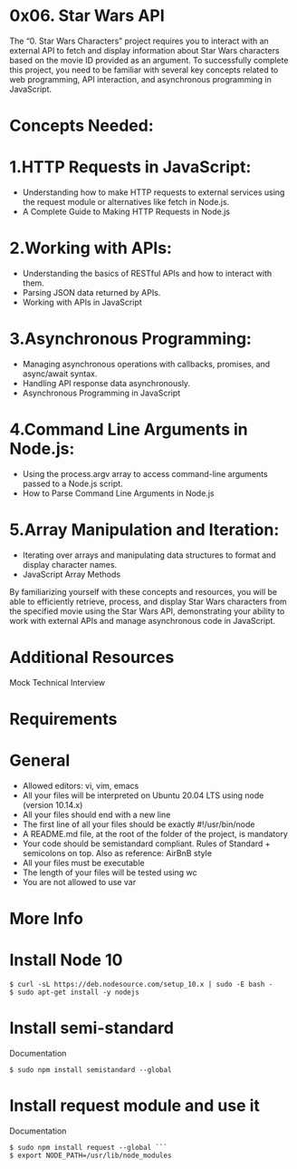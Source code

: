 # 0x06. Star Wars API

The “0. Star Wars Characters” project requires you to interact with an external API to fetch and display information about Star Wars characters based on the movie ID provided as an argument. To successfully complete this project, you need to be familiar with several key concepts related to web programming, API interaction, and asynchronous programming in JavaScript.

# Concepts Needed:
# 1.HTTP Requests in JavaScript:

* Understanding how to make HTTP requests to external services using the request module or alternatives like fetch in Node.js.
* A Complete Guide to Making HTTP Requests in Node.js
# 2.Working with APIs:

* Understanding the basics of RESTful APIs and how to interact with them.
* Parsing JSON data returned by APIs.
* Working with APIs in JavaScript
# 3.Asynchronous Programming:

* Managing asynchronous operations with callbacks, promises, and async/await syntax.
* Handling API response data asynchronously.
* Asynchronous Programming in JavaScript
# 4.Command Line Arguments in Node.js:

* Using the process.argv array to access command-line arguments passed to a Node.js script.
* How to Parse Command Line Arguments in Node.js
# 5.Array Manipulation and Iteration:

* Iterating over arrays and manipulating data structures to format and display character names.
* JavaScript Array Methods

By familiarizing yourself with these concepts and resources, you will be able to efficiently retrieve, process, and display Star Wars characters from the specified movie using the Star Wars API, demonstrating your ability to work with external APIs and manage asynchronous code in JavaScript.

# Additional Resources
Mock Technical Interview
# Requirements
# General
* Allowed editors: vi, vim, emacs
* All your files will be interpreted on Ubuntu 20.04 LTS using node (version 10.14.x)
* All your files should end with a new line
* The first line of all your files should be exactly #!/usr/bin/node
* A README.md file, at the root of the folder of the project, is mandatory
* Your code should be semistandard compliant. Rules of Standard + semicolons on top. Also as reference: AirBnB style
* All your files must be executable
* The length of your files will be tested using wc
* You are not allowed to use var
# More Info
# Install Node 10
``` 
$ curl -sL https://deb.nodesource.com/setup_10.x | sudo -E bash -
$ sudo apt-get install -y nodejs
```
# Install semi-standard
Documentation

``` $ sudo npm install semistandard --global ```
# Install request module and use it
Documentation

``` 
$ sudo npm install request --global ```
$ export NODE_PATH=/usr/lib/node_modules 
```
